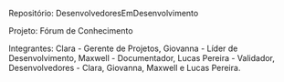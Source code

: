 Repositório: DesenvolvedoresEmDesenvolvimento

Projeto: Fórum de Conhecimento

Integrantes: Clara - Gerente de Projetos,
             Giovanna - Líder de Desenvolvimento,
             Maxwell - Documentador,
             Lucas Pereira - Validador,
             Desenvolvedores - Clara, Giovanna, Maxwell e Lucas Pereira.



